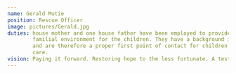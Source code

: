 ```yaml
---
name: Gerald Mutie
position: Rescue Officer
image: pictures/Gerald.jpg
duties: house mother and one house father have been employed to provide a
        familial environment for the children. They have a background in first aid and counseling
        and are therefore a proper first point of contact for children who might be in need of such
        care.
vision: Paying it forward. Restoring hope to the less fortunate. A testimony of hope and kindness that was afforded to me!
---
```





